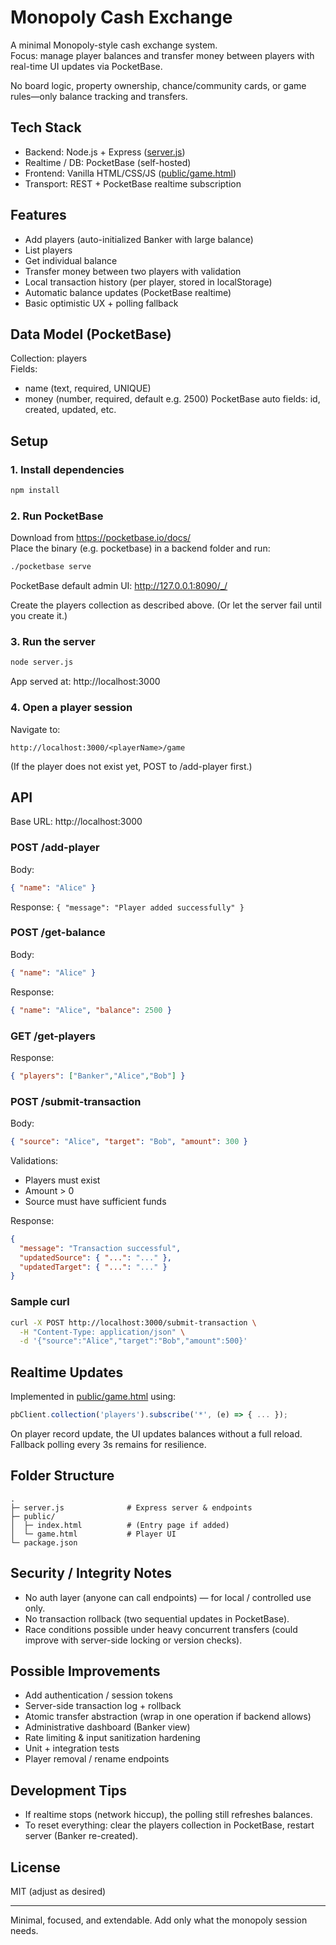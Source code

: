 # Monopoly Cash Exchange

A minimal Monopoly-style cash exchange system.  
Focus: manage player balances and transfer money between players with real-time UI updates via PocketBase.

No board logic, property ownership, chance/community cards, or game rules—only balance tracking and transfers.

## Tech Stack
- Backend: Node.js + Express ([server.js](server.js))
- Realtime / DB: PocketBase (self-hosted)
- Frontend: Vanilla HTML/CSS/JS ([public/game.html](public/game.html))
- Transport: REST + PocketBase realtime subscription

## Features
- Add players (auto-initialized Banker with large balance)
- List players
- Get individual balance
- Transfer money between two players with validation
- Local transaction history (per player, stored in localStorage)
- Automatic balance updates (PocketBase realtime)
- Basic optimistic UX + polling fallback

## Data Model (PocketBase)
Collection: players  
Fields:
- name (text, required, UNIQUE)
- money (number, required, default e.g. 2500)
PocketBase auto fields: id, created, updated, etc.

## Setup

### 1. Install dependencies
```bash
npm install
```

### 2. Run PocketBase
Download from https://pocketbase.io/docs/  
Place the binary (e.g. pocketbase) in a backend folder and run:
```bash
./pocketbase serve
```
PocketBase default admin UI: http://127.0.0.1:8090/_/

Create the players collection as described above. (Or let the server fail until you create it.)

### 3. Run the server
```bash
node server.js
```
App served at: http://localhost:3000

### 4. Open a player session
Navigate to:
```
http://localhost:3000/<playerName>/game
```
(If the player does not exist yet, POST to /add-player first.)

## API

Base URL: http://localhost:3000

### POST /add-player
Body:
```json
{ "name": "Alice" }
```
Response: `{ "message": "Player added successfully" }`

### POST /get-balance
Body:
```json
{ "name": "Alice" }
```
Response:
```json
{ "name": "Alice", "balance": 2500 }
```

### GET /get-players
Response:
```json
{ "players": ["Banker","Alice","Bob"] }
```

### POST /submit-transaction
Body:
```json
{ "source": "Alice", "target": "Bob", "amount": 300 }
```
Validations:
- Players must exist
- Amount > 0
- Source must have sufficient funds

Response:
```json
{
  "message": "Transaction successful",
  "updatedSource": { "...": "..." },
  "updatedTarget": { "...": "..." }
}
```

### Sample curl
```bash
curl -X POST http://localhost:3000/submit-transaction \
  -H "Content-Type: application/json" \
  -d '{"source":"Alice","target":"Bob","amount":500}'
```

## Realtime Updates
Implemented in [public/game.html](public/game.html) using:
```js
pbClient.collection('players').subscribe('*', (e) => { ... });
```
On player record update, the UI updates balances without a full reload.  
Fallback polling every 3s remains for resilience.

## Folder Structure
```
.
├─ server.js              # Express server & endpoints
├─ public/
│  ├─ index.html          # (Entry page if added)
│  └─ game.html           # Player UI
└─ package.json
```

## Security / Integrity Notes
- No auth layer (anyone can call endpoints) — for local / controlled use only.
- No transaction rollback (two sequential updates in PocketBase).
- Race conditions possible under heavy concurrent transfers (could improve with server-side locking or version checks).

## Possible Improvements
- Add authentication / session tokens
- Server-side transaction log + rollback
- Atomic transfer abstraction (wrap in one operation if backend allows)
- Administrative dashboard (Banker view)
- Rate limiting & input sanitization hardening
- Unit + integration tests
- Player removal / rename endpoints

## Development Tips
- If realtime stops (network hiccup), the polling still refreshes balances.
- To reset everything: clear the players collection in PocketBase, restart server (Banker re-created).

## License
MIT (adjust as desired)

---
Minimal, focused, and extendable. Add only what the monopoly session needs.
